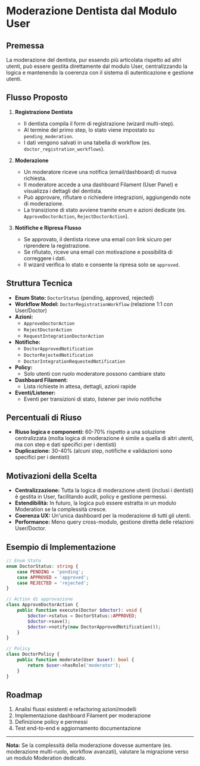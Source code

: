 # Moderazione Dentista dal Modulo User

## Premessa
La moderazione del dentista, pur essendo più articolata rispetto ad altri utenti, può essere gestita direttamente dal modulo User, centralizzando la logica e mantenendo la coerenza con il sistema di autenticazione e gestione utenti.

## Flusso Proposto
1. **Registrazione Dentista**
   - Il dentista compila il form di registrazione (wizard multi-step).
   - Al termine del primo step, lo stato viene impostato su `pending_moderation`.
   - I dati vengono salvati in una tabella di workflow (es. `doctor_registration_workflows`).

2. **Moderazione**
   - Un moderatore riceve una notifica (email/dashboard) di nuova richiesta.
   - Il moderatore accede a una dashboard Filament (User Panel) e visualizza i dettagli del dentista.
   - Può approvare, rifiutare o richiedere integrazioni, aggiungendo note di moderazione.
   - La transizione di stato avviene tramite enum e azioni dedicate (es. `ApproveDoctorAction`, `RejectDoctorAction`).

3. **Notifiche e Ripresa Flusso**
   - Se approvato, il dentista riceve una email con link sicuro per riprendere la registrazione.
   - Se rifiutato, riceve una email con motivazione e possibilità di correggere i dati.
   - Il wizard verifica lo stato e consente la ripresa solo se `approved`.

## Struttura Tecnica
- **Enum Stato:** `DoctorStatus` (pending, approved, rejected)
- **Workflow Model:** `DoctorRegistrationWorkflow` (relazione 1:1 con User/Doctor)
- **Azioni:**
  - `ApproveDoctorAction`
  - `RejectDoctorAction`
  - `RequestIntegrationDoctorAction`
- **Notifiche:**
  - `DoctorApprovedNotification`
  - `DoctorRejectedNotification`
  - `DoctorIntegrationRequestedNotification`
- **Policy:**
  - Solo utenti con ruolo moderatore possono cambiare stato
- **Dashboard Filament:**
  - Lista richieste in attesa, dettagli, azioni rapide
- **Eventi/Listener:**
  - Eventi per transizioni di stato, listener per invio notifiche

## Percentuali di Riuso
- **Riuso logica e componenti:** 60-70% rispetto a una soluzione centralizzata (molta logica di moderazione è simile a quella di altri utenti, ma con step e dati specifici per i dentisti)
- **Duplicazione:** 30-40% (alcuni step, notifiche e validazioni sono specifici per i dentisti)

## Motivazioni della Scelta
- **Centralizzazione:** Tutta la logica di moderazione utenti (inclusi i dentisti) è gestita in User, facilitando audit, policy e gestione permessi.
- **Estendibilità:** In futuro, la logica può essere estratta in un modulo Moderation se la complessità cresce.
- **Coerenza UX:** Un'unica dashboard per la moderazione di tutti gli utenti.
- **Performance:** Meno query cross-modulo, gestione diretta delle relazioni User/Doctor.

## Esempio di Implementazione

```php
// Enum Stato
enum DoctorStatus: string {
    case PENDING = 'pending';
    case APPROVED = 'approved';
    case REJECTED = 'rejected';
}

// Action di approvazione
class ApproveDoctorAction {
    public function execute(Doctor $doctor): void {
        $doctor->status = DoctorStatus::APPROVED;
        $doctor->save();
        $doctor->notify(new DoctorApprovedNotification());
    }
}

// Policy
class DoctorPolicy {
    public function moderate(User $user): bool {
        return $user->hasRole('moderator');
    }
}
```

## Roadmap
1. Analisi flussi esistenti e refactoring azioni/modelli
2. Implementazione dashboard Filament per moderazione
3. Definizione policy e permessi
4. Test end-to-end e aggiornamento documentazione

---

**Nota:** Se la complessità della moderazione dovesse aumentare (es. moderazione multi-ruolo, workflow avanzati), valutare la migrazione verso un modulo Moderation dedicato. 
